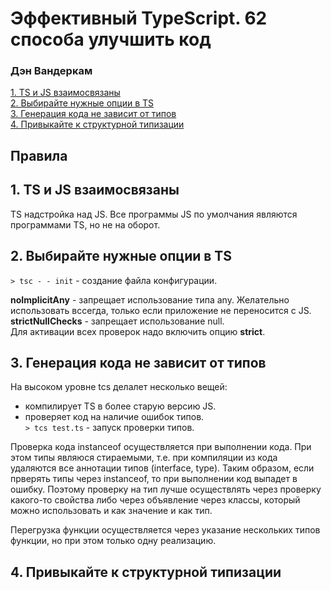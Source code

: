 # Эффективный TypeScript. 62 способа улучшить код <a name='home'></a>

### Дэн Вандеркам

[1. TS и JS взаимосвязаны](#rule-1)  
[2. Выбирайте нужные опции в TS](#rule-2)  
[3. Генерация кода не зависит от типов](#rule-3)  
[4. Привыкайте к структурной типизации](#rule-4)

## Правила

## 1. TS и JS взаимосвязаны <a name='rule-1'></a>

TS надстройка над JS. Все программы JS по умолчания являются программами TS, но не на оборот.

## 2. Выбирайте нужные опции в TS <a name='rule-2'></a>

`> tsc - - init` - создание файла конфигурации.

**noImplicitAny** - запрещает использование типа any. Желательно использовать вссегда, только если приложение не переносится с JS.  
**strictNullChecks** - запрещает использование null.  
Для активации всех проверок надо включить опцию **strict**.

## 3. Генерация кода не зависит от типов <a name='rule-3'></a>

На высоком уровне tcs делалет несколько вещей:

- компилирует TS в более старую версию JS.
- проверяет код на наличие ошибок типов.  
  `> tcs test.ts` - запуск проверки типов.

Проверка кода instanceof осуществляется при выполнении кода. При этом типы являюся стираемыми, т.е. при компиляции из кода удаляются все аннотации типов (interface, type). Таким образом, если прверять типы через instanceof, то при выполнении код выпадет в ошибку. Поэтому проверку на тип лучше осуществлять через проверку какого-то свойства либо через объявление через классы, который можно использовать и как значение и как тип.

Перегрузка функции осуществляется через указание нескольких типов функции, но при этом только одну реализацию.

## 4. Привыкайте к структурной типизации <a name='rule-4'></a>
